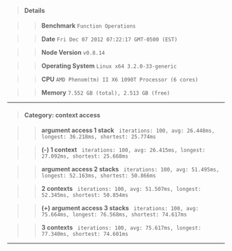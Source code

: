 > #### Details

>> **Benchmark** ```Function Operations```

>> **Date** ```Fri Dec 07 2012 07:22:17 GMT-0500 (EST)```

>> **Node Version** ```v0.8.14```

>> **Operating System** ```Linux x64 3.2.0-33-generic```

>> **CPU** ```AMD Phenom(tm) II X6 1090T Processor (6 cores)```

>> **Memory** ```7.552 GB (total), 2.513 GB (free)```



---

> #### Category: context access

>> **argument access 1 stack** ``` iterations: 100, avg: 26.448ms, longest: 36.218ms, shortest: 25.774ms```

>> **(-) 1 context** ``` iterations: 100, avg: 26.415ms, longest: 27.092ms, shortest: 25.668ms```

>> **argument access 2 stacks** ``` iterations: 100, avg: 51.495ms, longest: 52.163ms, shortest: 50.866ms```

>> **2 contexts** ``` iterations: 100, avg: 51.507ms, longest: 52.345ms, shortest: 50.854ms```

>> **(+) argument access 3 stacks** ``` iterations: 100, avg: 75.664ms, longest: 76.568ms, shortest: 74.617ms```

>> **3 contexts** ``` iterations: 100, avg: 75.617ms, longest: 77.340ms, shortest: 74.601ms```



---

